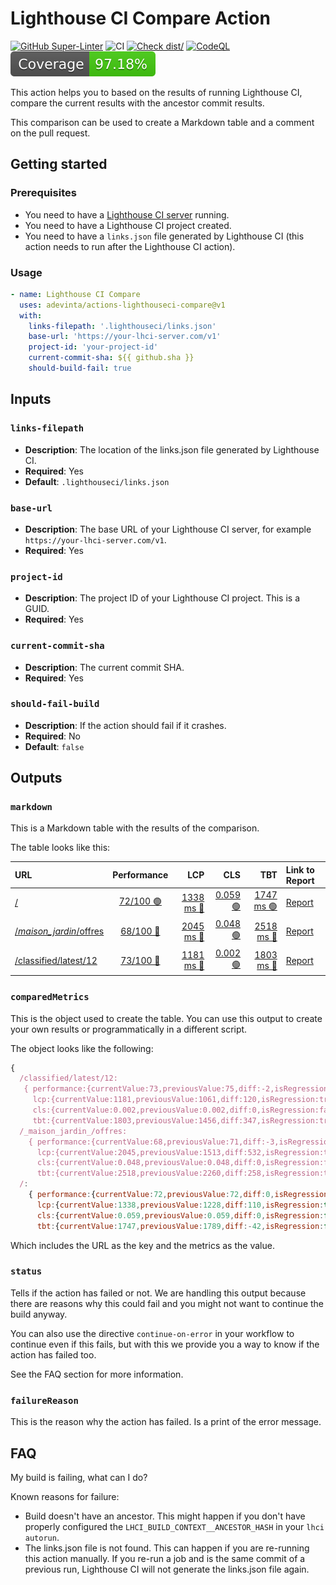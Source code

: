 # Lighthouse CI Compare Action

[![GitHub Super-Linter](https://github.com/adevinta/actions-lighthouseci-compare/actions/workflows/linter.yml/badge.svg)](https://github.com/super-linter/super-linter)
![CI](https://github.com/adevinta/actions-lighthouseci-compare/actions/workflows/ci.yml/badge.svg)
[![Check dist/](https://github.com/adevinta/actions-lighthouseci-compare/actions/workflows/check-dist.yml/badge.svg)](https://github.com/adevinta/actions-lighthouseci-compare/actions/workflows/check-dist.yml)
[![CodeQL](https://github.com/adevinta/actions-lighthouseci-compare/actions/workflows/codeql-analysis.yml/badge.svg)](https://github.com/adevinta/actions-lighthouseci-compare/actions/workflows/codeql-analysis.yml)
[![Coverage](./badges/coverage.svg)](./badges/coverage.svg)

This action helps you to based on the results of running Lighthouse CI, compare
the current results with the ancestor commit results.

This comparison can be used to create a Markdown table and a comment on the pull
request.

## Getting started

### Prerequisites

- You need to have a
  [Lighthouse CI server](https://github.com/GoogleChrome/lighthouse-ci/blob/main/docs/server.md)
  running.
- You need to have a Lighthouse CI project created.
- You need to have a `links.json` file generated by Lighthouse CI (this action
  needs to run after the Lighthouse CI action).

### Usage

```yaml
- name: Lighthouse CI Compare
  uses: adevinta/actions-lighthouseci-compare@v1
  with:
    links-filepath: '.lighthouseci/links.json'
    base-url: 'https://your-lhci-server.com/v1'
    project-id: 'your-project-id'
    current-commit-sha: ${{ github.sha }}
    should-build-fail: true
```

## Inputs

### `links-filepath`

- **Description**: The location of the links.json file generated by Lighthouse
  CI.
- **Required**: Yes
- **Default**: `.lighthouseci/links.json`

### `base-url`

- **Description**: The base URL of your Lighthouse CI server, for example
  `https://your-lhci-server.com/v1`.
- **Required**: Yes

### `project-id`

- **Description**: The project ID of your Lighthouse CI project. This is a GUID.
- **Required**: Yes

### `current-commit-sha`

- **Description**: The current commit SHA.
- **Required**: Yes

### `should-fail-build`

- **Description**: If the action should fail if it crashes.
- **Required**: No
- **Default**: `false`

## Outputs

### `markdown`

This is a Markdown table with the results of the comparison.

The table looks like this:

<!-- markdownlint-disable -->

| URL                                                                                                                     |                        Performance                        |                                                 LCP |                                         CLS |                                                 TBT | Link to Report                                                                                                                                                                                             |
| :---------------------------------------------------------------------------------------------------------------------- | :-------------------------------------------------------: | --------------------------------------------------: | ------------------------------------------: | --------------------------------------------------: | :--------------------------------------------------------------------------------------------------------------------------------------------------------------------------------------------------------- |
| [/](https://lhci-lighthouse-ci-comparison-lbc.polaris.ariane.leboncoin.ci/)                                             | [72/100 🟢](## 'Performance has  improved in +0 points')  | [1338 ms 🔴](## 'The lcp has increased in +110 ms') | [0.059 🟢](## 'The CLS has decreased in 0') |  [1747 ms 🟢](## 'The tbt has decreased in -42 ms') | [Report](https://lhci.bon-coin.net/app/projects/ravnext/compare/53a135c7-fc1e-4d7e-8636-f4a2852b1e6c?compareUrl=https%3A%2F%2Flhci-BRANCH_NAME-lbc.polaris.ariane.leboncoin.ci%2F)                         |
| [/_maison_jardin_/offres](https://lhci-lighthouse-ci-comparison-lbc.polaris.ariane.leboncoin.ci/_maison_jardin_/offres) | [68/100 🔴](## 'Performance has  decreased in -3 points') | [2045 ms 🔴](## 'The lcp has increased in +532 ms') | [0.048 🟢](## 'The CLS has decreased in 0') | [2518 ms 🔴](## 'The tbt has increased in +258 ms') | [Report](https://lhci.bon-coin.net/app/projects/ravnext/compare/53a135c7-fc1e-4d7e-8636-f4a2852b1e6c?compareUrl=https%3A%2F%2Flhci-BRANCH_NAME-lbc.polaris.ariane.leboncoin.ci%2F_maison_jardin_%2Foffres) |
| [/classified/latest/12](https://lhci-lighthouse-ci-comparison-lbc.polaris.ariane.leboncoin.ci/classified/latest/12)     | [73/100 🔴](## 'Performance has  decreased in -2 points') | [1181 ms 🔴](## 'The lcp has increased in +120 ms') | [0.002 🟢](## 'The CLS has decreased in 0') | [1803 ms 🔴](## 'The tbt has increased in +347 ms') | [Report](https://lhci.bon-coin.net/app/projects/ravnext/compare/53a135c7-fc1e-4d7e-8636-f4a2852b1e6c?compareUrl=https%3A%2F%2Flhci-BRANCH_NAME-lbc.polaris.ariane.leboncoin.ci%2Fclassified%2Flatest%2F12) |

<!-- markdownlint-enable -->

### `comparedMetrics`

This is the object used to create the table. You can use this output to create
your own results or programmatically in a different script.

The object looks like the following:

```js
{
  /classified/latest/12:
   { performance:{currentValue:73,previousValue:75,diff:-2,isRegression:true},
     lcp:{currentValue:1181,previousValue:1061,diff:120,isRegression:true},
     cls:{currentValue:0.002,previousValue:0.002,diff:0,isRegression:false},
     tbt:{currentValue:1803,previousValue:1456,diff:347,isRegression:true}},
  /_maison_jardin_/offres:
    { performance:{currentValue:68,previousValue:71,diff:-3,isRegression:true},
      lcp:{currentValue:2045,previousValue:1513,diff:532,isRegression:true},
      cls:{currentValue:0.048,previousValue:0.048,diff:0,isRegression:false},
      tbt:{currentValue:2518,previousValue:2260,diff:258,isRegression:true}},
  /:
    { performance:{currentValue:72,previousValue:72,diff:0,isRegression:false},
      lcp:{currentValue:1338,previousValue:1228,diff:110,isRegression:true},
      cls:{currentValue:0.059,previousValue:0.059,diff:0,isRegression:false},
      tbt:{currentValue:1747,previousValue:1789,diff:-42,isRegression:false}}}
```

Which includes the URL as the key and the metrics as the value.

### `status`

Tells if the action has failed or not. We are handling this output because there
are reasons why this could fail and you might not want to continue the build
anyway.

You can also use the directive `continue-on-error` in your workflow to continue
even if this fails, but with this we provide you a way to know if the action has
failed too.

See the FAQ section for more information.

### `failureReason`

This is the reason why the action has failed. Is a print of the error message.

## FAQ

My build is failing, what can I do?

Known reasons for failure:

- Build doesn't have an ancestor. This might happen if you don't have properly
  configured the `LHCI_BUILD_CONTEXT__ANCESTOR_HASH` in your `lhci autorun`.
- The links.json file is not found. This can happen if you are re-running this
  action manually. If you re-run a job and is the same commit of a previous run,
  Lighthouse CI will not generate the links.json file again.
